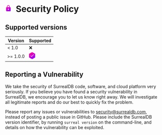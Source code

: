 # <img height="25" src="/img/security.svg">&nbsp;&nbsp;Security Policy

## Supported versions

| Version    | Supported                                       |
| ---------- | ----------------------------------------------- |
| < 1.0      | :x:                                             |
| >= 1.0.0   | <img width="20" src="/img/tick.svg"> |

## Reporting a Vulnerability

We take the security of SurrealDB code, software, and cloud platform very seriously. If you believe you have found a security vulnerability in SurrealDB, we encourage you to let us know right away. We will investigate all legitimate reports and do our best to quickly fix the problem.

Please report any issues or vulnerabilities to security@surrealdb.com, instead of posting a public issue in GitHub. Please include the SurrealDB version identifier, by running `surreal version` on the command-line, and details on how the vulnerability can be exploited.
